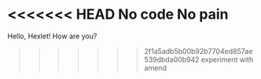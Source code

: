 <<<<<<< HEAD
No code No pain
=======
Hello, Hexlet! How are you?
>>>>>>> 2f1a5adb5b00b92b7704ed857ae539dbda00b942
experiment with amend
